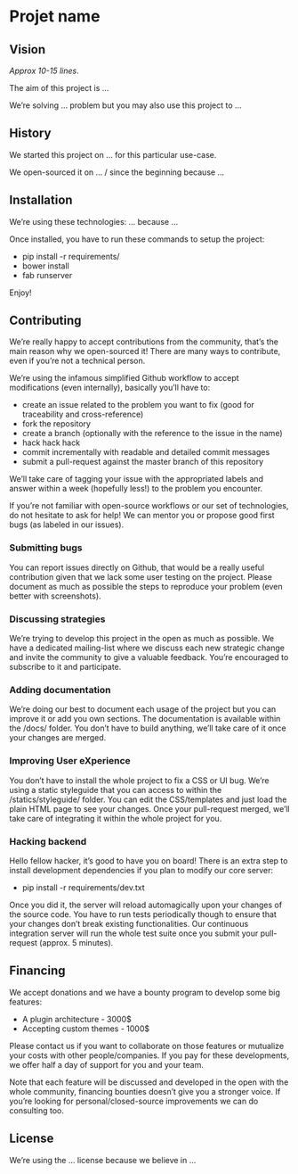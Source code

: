 # Projet name

## Vision

*Approx 10-15 lines*.

The aim of this project is …

We’re solving … problem but you may also use this project to …

## History

We started this project on … for this particular use-case.

We open-sourced it on … / since the beginning because …

## Installation

We’re using these technologies: … because …

Once installed, you have to run these commands to setup the project:

* pip install -r requirements/
* bower install
* fab runserver

Enjoy!

## Contributing

We’re really happy to accept contributions from the community, that’s the main reason why we open-sourced it! There are many ways to contribute, even if you’re not a technical person.

We’re using the infamous simplified Github workflow to accept modifications (even internally), basically you’ll have to:

* create an issue related to the problem you want to fix (good for traceability and cross-reference)
* fork the repository
* create a branch (optionally with the reference to the issue in the name)
* hack hack hack
* commit incrementally with readable and detailed commit messages
* submit a pull-request against the master branch of this repository

We’ll take care of tagging your issue with the appropriated labels and answer within a week (hopefully less!) to the problem you encounter.

If you’re not familiar with open-source workflows or our set of technologies, do not hesitate to ask for help! We can mentor you or propose good first bugs (as labeled in our issues).

### Submitting bugs

You can report issues directly on Github, that would be a really useful contribution given that we lack some user testing on the project. Please document as much as possible the steps to reproduce your problem (even better with screenshots).

### Discussing strategies

We’re trying to develop this project in the open as much as possible. We have a dedicated mailing-list where we discuss each new strategic change and invite the community to give a valuable feedback. You’re encouraged to subscribe to it and participate.

### Adding documentation

We’re doing our best to document each usage of the project but you can improve it or add you own sections. The documentation is available within the /docs/ folder. You don’t have to build anything, we’ll take care of it once your changes are merged.

### Improving User eXperience

You don’t have to install the whole project to fix a CSS or UI bug. We’re using a static styleguide that you can access to within the /statics/styleguide/ folder. You can edit the CSS/templates and just load the plain HTML page to see your changes. Once your pull-request merged, we’ll take care of integrating it within the whole project for you.

### Hacking backend

Hello fellow hacker, it’s good to have you on board! There is an extra step to install development dependencies if you plan to modify our core server:

* pip install -r requirements/dev.txt

Once you did it, the server will reload automagically upon your changes of the source code. You have to run tests periodically though to ensure that your changes don’t break existing functionalities. Our continuous integration server will run the whole test suite once you submit your pull-request (approx. 5 minutes).

## Financing

We accept donations and we have a bounty program to develop some big features:

* A plugin architecture - 3000$
* Accepting custom themes - 1000$

Please contact us if you want to collaborate on those features or mutualize your costs with other people/companies. If you pay for these developments, we offer half a day of support for you and your team.

Note that each feature will be discussed and developed in the open with the whole community, financing bounties doesn’t give you a stronger voice. If you’re looking for personal/closed-source improvements we can do consulting too.

## License

We’re using the … license because we believe in …
